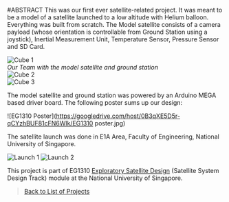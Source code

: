 #ABSTRACT
This was our first ever satellite-related project. It was meant to be a model of a satellite launched to a low altitude with Helium balloon. Everything was built from scratch. The Model satellite consists of a camera payload (whose orientation is controllable from Ground Station using a joystick), Inertial Measurement Unit, Temperature Sensor, Pressure Sensor and SD Card.  

![Cube 1](https://googledrive.com/host/0B3qXE5D5r-qCYzhBUF81cFN6Wlk/IMG-20140411-WA0008.jpg)   
_Our Team with the model satellite and ground station_  
![Cube 2](https://googledrive.com/host/0B3qXE5D5r-qCYzhBUF81cFN6Wlk/20140402_205746.jpg)   
![Cube 3](https://googledrive.com/host/0B3qXE5D5r-qCYzhBUF81cFN6Wlk/20140325_191045.jpg)  

The model satellite and ground station was powered by an Arduino MEGA based driver board. The following poster sums up our design:  
     
![EG1310 Poster](https://googledrive.com/host/0B3qXE5D5r-qCYzhBUF81cFN6Wlk/EG1310 poster.jpg)    
      
      
The satellite launch was done in E1A Area, Faculty of Engineering, National University of Singapore.   

![Launch 1](https://googledrive.com/host/0B3qXE5D5r-qCYzhBUF81cFN6Wlk/IMG-20140407-WA0017.jpg)
![Launch 2](https://googledrive.com/host/0B3qXE5D5r-qCYzhBUF81cFN6Wlk/IMG-20140407-WA0011.jpg)

This project is part of EG1310 [Exploratory Satellite Design](http://www.eng.nus.edu.sg/edic/about.html) (Satellite System Design Track) module at the National University of Singapore.   
   

>[Back to List of Projects](https://edwardelson.github.io)  